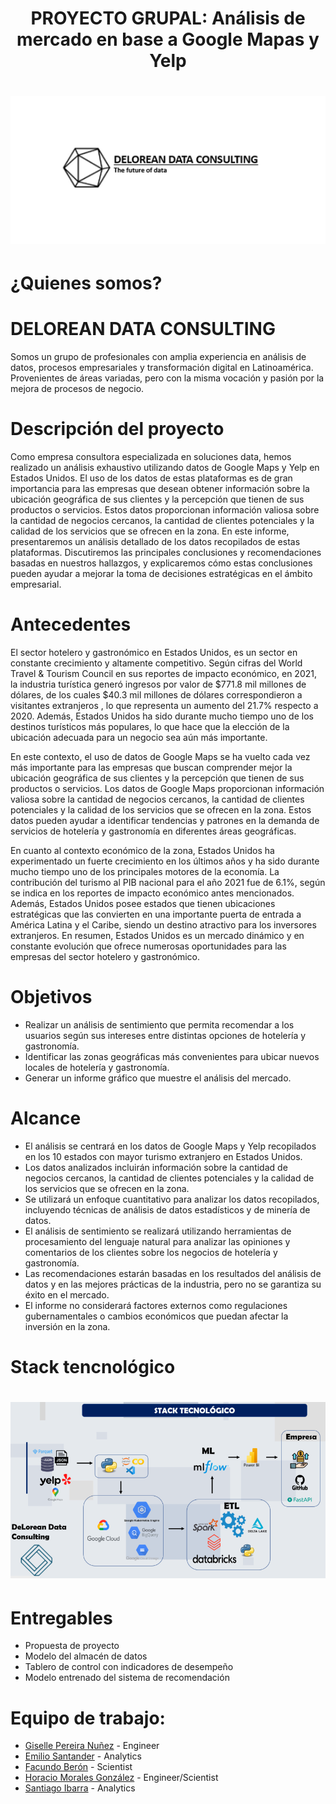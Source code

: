 # <h1 align=center> **PROYECTO GRUPAL: Análisis de mercado en base a Google Mapas y Yelp** </h1>
# <h1 align=center> ![imagen](Log1.png)
# ¿Quienes somos?
# DELOREAN DATA CONSULTING
Somos un grupo de profesionales con amplia experiencia en análisis de datos, procesos empresariales y transformación digital en Latinoamérica. Provenientes de áreas variadas, pero con la misma vocación y pasión por la mejora de procesos de negocio.
# Descripción del proyecto
Como empresa consultora especializada en soluciones data, hemos realizado un análisis exhaustivo utilizando datos de Google Maps y Yelp en Estados Unidos. 
El uso de los datos de estas plataformas es de gran importancia para las empresas que desean obtener información sobre la ubicación geográfica de sus clientes y la percepción que tienen de sus productos o servicios.
Estos datos proporcionan información valiosa sobre la cantidad de negocios cercanos, la cantidad de clientes potenciales y la calidad de los servicios que se ofrecen en la zona.
En este informe, presentaremos un análisis detallado de los datos recopilados de estas plataformas. Discutiremos las principales conclusiones y recomendaciones basadas en nuestros hallazgos, y explicaremos cómo estas conclusiones pueden ayudar a mejorar la toma de decisiones estratégicas en el ámbito empresarial.
#
# Antecedentes
El sector hotelero y gastronómico en Estados Unidos, es un sector en constante crecimiento y altamente competitivo. Según cifras del World Travel & Tourism Council en sus reportes de impacto económico, en 2021, la industria turística generó ingresos por valor de $771.8 mil millones de dólares, de los cuales $40.3 mil millones de dólares correspondieron a visitantes extranjeros , lo que representa un aumento del 21.7% respecto a 2020. Además, Estados Unidos ha sido durante mucho tiempo uno de los destinos turísticos más populares, lo que hace que la elección de la ubicación adecuada para un negocio sea aún más importante.

En este contexto, el uso de datos de Google Maps se ha vuelto cada vez más importante para las empresas que buscan comprender mejor la ubicación geográfica de sus clientes y la percepción que tienen de sus productos o servicios. Los datos de Google Maps proporcionan información valiosa sobre la cantidad de negocios cercanos, la cantidad de clientes potenciales y la calidad de los servicios que se ofrecen en la zona. Estos datos pueden ayudar a identificar tendencias y patrones en la demanda de servicios de hotelería y gastronomía en diferentes áreas geográficas.

En cuanto al contexto económico de la zona, Estados Unidos ha experimentado un fuerte crecimiento en los últimos años y ha sido durante mucho tiempo uno de los principales motores de la economía. La contribución del turismo al PIB nacional para el año 2021 fue de 6.1%, según se indica en los reportes de impacto económico antes mencionados. Además, Estados Unidos posee estados que tienen ubicaciones estratégicas que las convierten en una importante puerta de entrada a América Latina y el Caribe, siendo un destino atractivo para los inversores extranjeros. En resumen, Estados Unidos es un mercado dinámico y en constante evolución que ofrece numerosas oportunidades para las empresas del sector hotelero y gastronómico.

 
 # Objetivos
* Realizar un análisis de sentimiento que permita recomendar a los usuarios según sus intereses entre distintas opciones de hotelería y gastronomía.
* Identificar las zonas geográficas más convenientes para ubicar nuevos locales de hotelería y gastronomía.
* Generar un informe gráfico que muestre el análisis del mercado.
#
# Alcance
* El análisis se centrará en los datos de Google Maps y Yelp recopilados en los 10 estados con mayor turismo extranjero en Estados Unidos.
* Los datos analizados incluirán información sobre la cantidad de negocios cercanos, la cantidad de clientes potenciales y la calidad de los servicios que se ofrecen en la zona.
* Se utilizará un enfoque cuantitativo para analizar los datos recopilados, incluyendo técnicas de análisis de datos estadísticos y de minería de datos.
* El análisis de sentimiento se realizará utilizando herramientas de procesamiento del lenguaje natural para analizar las opiniones y comentarios de los clientes sobre los negocios de hotelería y gastronomía.
* Las recomendaciones estarán basadas en los resultados del análisis de datos y en las mejores prácticas de la industria, pero no se garantiza su éxito en el mercado.
* El informe no considerará factores externos como regulaciones gubernamentales o cambios económicos que puedan afectar la inversión en la zona.
#
# Stack tencnológico
# <h1 align=center> ![imagen](imagen2.png)
# Entregables
 * Propuesta de proyecto
 * Modelo del almacén de datos
 * Tablero de control con indicadores de desempeño
 * Modelo entrenado del sistema de recomendación
#
# Equipo de trabajo:
+ [Giselle Pereira Nuñez](https://www.linkedin.com/in/giselle-pereira-nu%C3%B1ez-011330168/) - Engineer
+ [Emilio Santander](https://www.linkedin.com/in/emilio-santander/) - Analytics
+ [Facundo Berón](https://www.linkedin.com/in/facundo-beron/) - Scientist
+ [Horacio Morales González](https://www.linkedin.com/in/hmorales1970/) - Engineer/Scientist
+ [Santiago Ibarra](https://www.linkedin.com/in/santiagoibarra-dataanalytics/) - Analytics



